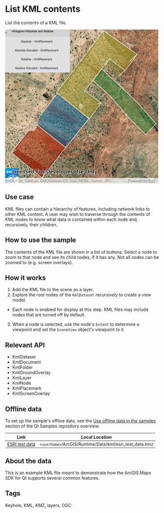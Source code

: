 # List KML contents

List the contents of a KML file.

![](screenshot.png)

## Use case

KML files can contain a hierarchy of features, including network links to other KML content. A user may wish to traverse through the contents of KML nodes to know what data is contained within each node and, recursively, their children.

## How to use the sample

The contents of the KML file are shown in a list of buttons. Select a node to zoom to that node and see its child nodes, if it has any. Not all nodes can be zoomed to (e.g. screen overlays).

## How it works

1. Add the KML file to the scene as a layer.
2. Explore the root nodes of the `KmlDataset` recursively to create a view model.
  * Each node is enabled for display at this step. KML files may include nodes that are turned off by default.
3. When a node is selected, use the node's `Extent` to determine a viewpoint and set the `SceneView` object's viewpoint to it.

## Relevant API

* KmlDataset
* KmlDocument
* KmlFolder
* KmlGroundOverlay
* KmlLayer
* KmlNode
* KmlPlacemark
* KmlScreenOverlay

## Offline data

To set up the sample's offline data, see the [Use offline data in the samples](https://github.com/Esri/arcgis-runtime-samples-qt#use-offline-data-in-the-samples) section of the Qt Samples repository overview.

Link | Local Location
---------|-------|
|[ESRI test data](https://www.arcgis.com/home/item.html?id=da301cb122874d5497f8a8f6c81eb36e)| `<userhome>`/ArcGIS/Runtime/Data/kml/esri_test_data.kmz |

## About the data

This is an example KML file meant to demonstrate how the ArcGIS Maps SDK for Qt supports several common features.

## Tags

Keyhole, KML, KMZ, layers, OGC

